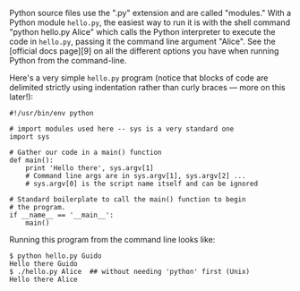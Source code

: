 Python source files use the ".py" extension and are called "modules." With a Python module `hello.py`, the easiest way to run it is with the shell command "python hello.py Alice" which calls the Python interpreter to execute the code in `hello.py`, passing it the command line argument "Alice". See the [official docs page][9] on all the different options you have when running Python from the command-line. 

Here's a very simple `hello.py` program (notice that blocks of code are delimited strictly using indentation rather than curly braces — more on this later!):
    
```    
#!/usr/bin/env python

# import modules used here -- sys is a very standard one
import sys

# Gather our code in a main() function
def main():
    print 'Hello there', sys.argv[1]
    # Command line args are in sys.argv[1], sys.argv[2] ...
    # sys.argv[0] is the script name itself and can be ignored

# Standard boilerplate to call the main() function to begin
# the program.
if __name__ == '__main__':
    main()
```    

Running this program from the command line looks like:
    
```    
$ python hello.py Guido
Hello there Guido
$ ./hello.py Alice  ## without needing 'python' first (Unix)
Hello there Alice
```    
